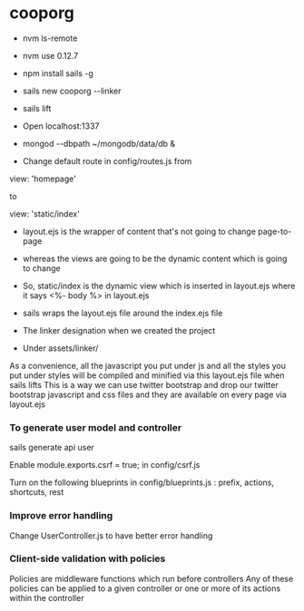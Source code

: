 # cooporg
- nvm ls-remote

- nvm use 0.12.7

- npm install sails -g

- sails new cooporg --linker

- sails lift

- Open localhost:1337

- mongod --dbpath ~/mongodb/data/db &

- Change default route in config/routes.js from 

view: 'homepage'

to 

view: 'static/index'

- layout.ejs is the wrapper of content that's not going to change page-to-page
- whereas the views are going to be the dynamic content which is going to change
- So, static/index is the dynamic view which is inserted in layout.ejs where it says  <%- body %> in layout.ejs
- sails wraps the layout.ejs file around the index.ejs file 


- The linker designation when we created the project
- Under assets/linker/

As a convenience, all the javascript you put under js and all the styles you put under styles will be compiled
and minified via this layout.ejs file when sails lifts
This is a way we can use twitter bootstrap and drop our twitter bootstrap javascript and css files and 
they are available on every page via layout.ejs

### To generate user model and controller 
sails generate api user

Enable module.exports.csrf = true; in config/csrf.js

Turn on the following blueprints in config/blueprints.js : prefix, actions, shortcuts, rest
### Improve error handling

Change UserController.js to have better error handling 


### Client-side validation with policies

Policies are middleware functions which run before controllers
Any of these policies can be applied to a given controller or one or more of its actions within the controller



